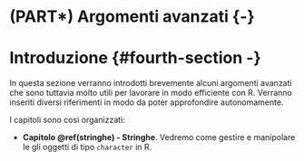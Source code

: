 # (PART\*) Argomenti avanzati {-}

# Introduzione {#fourth-section -}

In questa sezione verranno introdotti brevemente alcuni argomenti avanzati che sono tuttavia molto utili per lavorare in modo efficiente con R. Verranno inseriti diversi riferimenti in modo da poter approfondire autonomamente.

I capitoli sono così organizzati:

- **Capitolo \@ref(stringhe) - Stringhe**. Vedremo come gestire e manipolare le gli oggetti di tipo `character` in R.

